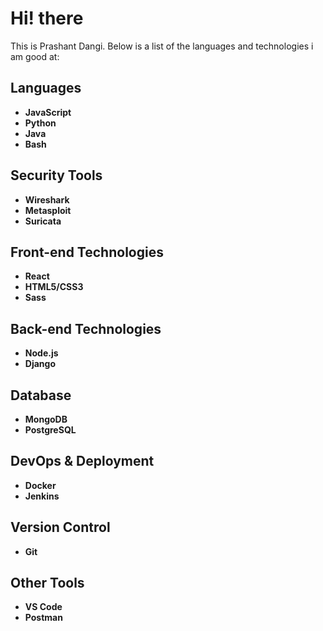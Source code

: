 # Hi! there
This is Prashant Dangi. Below is a list of the languages and technologies i am good at:


## Languages
- **JavaScript**
- **Python**
- **Java**
- **Bash**

## Security Tools
- **Wireshark**
- **Metasploit**
- **Suricata**



## Front-end Technologies
- **React**
- **HTML5/CSS3**
- **Sass**

## Back-end Technologies
- **Node.js**
- **Django**

## Database
- **MongoDB**
- **PostgreSQL**

## DevOps & Deployment
- **Docker**
- **Jenkins**

## Version Control
- **Git**

## Other Tools
- **VS Code**
- **Postman**

